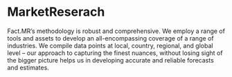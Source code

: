 # MarketReserach
Fact.MR’s methodology is robust and comprehensive. We employ a range of tools and assets to develop an all-encompassing coverage of a range of industries. We compile data points at local, country, regional, and global level – our approach to capturing the finest nuances, without losing sight of the bigger picture helps us in developing accurate and reliable forecasts and estimates.
